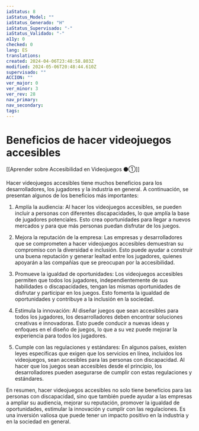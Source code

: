 ```yaml
---
iaStatus: 8
iaStatus_Model: ""
iaStatus_Generado: "H"
iaStatus_Supervisado: "-"
iaStatus_Validado: "-"
a11y: 0
checked: 0
lang: ES
translations: 
created: 2024-04-06T23:48:58.803Z
modified: 2024-05-06T20:48:44.610Z
supervisado: ""
ACCION: ""
ver_major: 0
ver_minor: 3
ver_rev: 28
nav_primary: 
nav_secondary: 
tags:
---
```

# Beneficios de hacer videojuegos accesibles

[[Aprender sobre Accesibilidad en Videojuegos ⚫①]]

Hacer videojuegos accesibles tiene muchos beneficios para los desarrolladores, los jugadores y la industria en general. A continuación, se presentan algunos de los beneficios más importantes:

1. Amplía la audiencia: Al hacer los videojuegos accesibles, se pueden incluir a personas con diferentes discapacidades, lo que amplía la base de jugadores potenciales. Esto crea oportunidades para llegar a nuevos mercados y para que más personas puedan disfrutar de los juegos.

2. Mejora la reputación de la empresa: Las empresas y desarrolladores que se comprometen a hacer videojuegos accesibles demuestran su compromiso con la diversidad e inclusión. Esto puede ayudar a construir una buena reputación y generar lealtad entre los jugadores, quienes apoyarán a las compañías que se preocupan por la accesibilidad.

3. Promueve la igualdad de oportunidades: Los videojuegos accesibles permiten que todos los jugadores, independientemente de sus habilidades o discapacidades, tengan las mismas oportunidades de disfrutar y participar en los juegos. Esto fomenta la igualdad de oportunidades y contribuye a la inclusión en la sociedad.

4. Estimula la innovación: Al diseñar juegos que sean accesibles para todos los jugadores, los desarrolladores deben encontrar soluciones creativas e innovadoras. Esto puede conducir a nuevas ideas y enfoques en el diseño de juegos, lo que a su vez puede mejorar la experiencia para todos los jugadores.

5. Cumple con las regulaciones y estándares: En algunos países, existen leyes específicas que exigen que los servicios en línea, incluidos los videojuegos, sean accesibles para las personas con discapacidad. Al hacer que los juegos sean accesibles desde el principio, los desarrolladores pueden asegurarse de cumplir con estas regulaciones y estándares.

En resumen, hacer videojuegos accesibles no solo tiene beneficios para las personas con discapacidad, sino que también puede ayudar a las empresas a ampliar su audiencia, mejorar su reputación, promover la igualdad de oportunidades, estimular la innovación y cumplir con las regulaciones. Es una inversión valiosa que puede tener un impacto positivo en la industria y en la sociedad en general.
